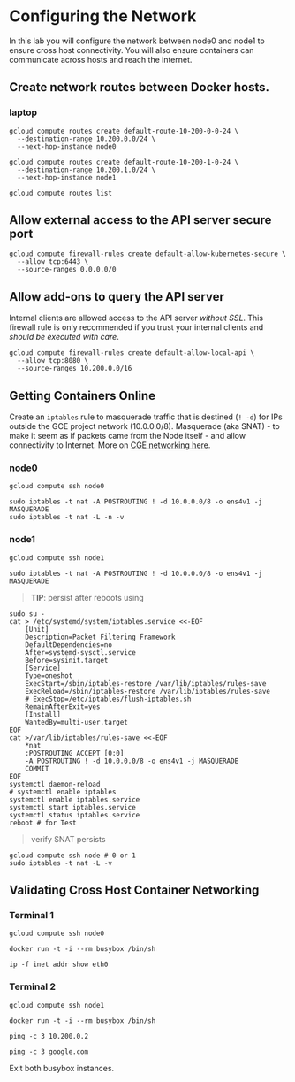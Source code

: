 # Configuring the Network

In this lab you will configure the network between node0 and node1 to ensure cross host connectivity. You will also ensure containers can communicate across hosts and reach the internet.

## Create network routes between Docker hosts.

### laptop

```
gcloud compute routes create default-route-10-200-0-0-24 \
  --destination-range 10.200.0.0/24 \
  --next-hop-instance node0
```
```
gcloud compute routes create default-route-10-200-1-0-24 \
  --destination-range 10.200.1.0/24 \
  --next-hop-instance node1
```

```
gcloud compute routes list
```

## Allow external access to the API server secure port

```
gcloud compute firewall-rules create default-allow-kubernetes-secure \
  --allow tcp:6443 \
  --source-ranges 0.0.0.0/0
```

## Allow add-ons to query the API server
Internal clients are allowed access to the API server _without SSL_. This firewall rule is only recommended if you trust your internal clients and _should be executed with care_.
```
gcloud compute firewall-rules create default-allow-local-api \
  --allow tcp:8080 \
  --source-ranges 10.200.0.0/16
```


## Getting Containers Online

Create an `iptables` rule to masquerade traffic that is destined (`! -d`) for IPs outside the GCE project network (10.0.0.0/8). Masquerade (aka SNAT) - to make it seem as if packets came from the Node itself - and allow connectivity to Internet. More on [CGE networking here](http://kubernetes.io/docs/admin/networking/#google-compute-engine-gce).

### node0

```
gcloud compute ssh node0
```

```
sudo iptables -t nat -A POSTROUTING ! -d 10.0.0.0/8 -o ens4v1 -j MASQUERADE
sudo iptables -t nat -L -n -v
```

### node1

```
gcloud compute ssh node1
```

```
sudo iptables -t nat -A POSTROUTING ! -d 10.0.0.0/8 -o ens4v1 -j MASQUERADE
```

> __TIP__: persist after reboots using
```
sudo su -
cat > /etc/systemd/system/iptables.service <<-EOF
    [Unit]
    Description=Packet Filtering Framework
    DefaultDependencies=no
    After=systemd-sysctl.service
    Before=sysinit.target
    [Service]
    Type=oneshot
    ExecStart=/sbin/iptables-restore /var/lib/iptables/rules-save
    ExecReload=/sbin/iptables-restore /var/lib/iptables/rules-save
    # ExecStop=/etc/iptables/flush-iptables.sh
    RemainAfterExit=yes
    [Install]
    WantedBy=multi-user.target
EOF
cat >/var/lib/iptables/rules-save <<-EOF
	*nat
	:POSTROUTING ACCEPT [0:0]
	-A POSTROUTING ! -d 10.0.0.0/8 -o ens4v1 -j MASQUERADE
	COMMIT
EOF
systemctl daemon-reload
# systemctl enable iptables
systemctl enable iptables.service
systemctl start iptables.service
systemctl status iptables.service
reboot # for Test
```

> verify SNAT persists
```
gcloud compute ssh node # 0 or 1
sudo iptables -t nat -L -v
```

## Validating Cross Host Container Networking

### Terminal 1

```
gcloud compute ssh node0
```
```
docker run -t -i --rm busybox /bin/sh
```

```
ip -f inet addr show eth0
```

### Terminal 2

```
gcloud compute ssh node1
```

```
docker run -t -i --rm busybox /bin/sh
```

```
ping -c 3 10.200.0.2
```

```
ping -c 3 google.com
```

Exit both busybox instances.
